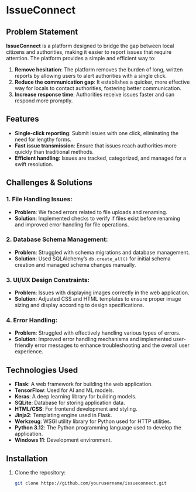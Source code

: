# IssueConnect

## Problem Statement
**IssueConnect** is a platform designed to bridge the gap between local citizens and authorities, making it easier to report issues that require attention. The platform provides a simple and efficient way to:

1. **Remove hesitation**: The platform removes the burden of long, written reports by allowing users to alert authorities with a single click.
2. **Reduce the communication gap**: It establishes a quicker, more effective way for locals to contact authorities, fostering better communication.
3. **Increase response time**: Authorities receive issues faster and can respond more promptly.

## Features
- **Single-click reporting**: Submit issues with one click, eliminating the need for lengthy forms.
- **Fast issue transmission**: Ensure that issues reach authorities more quickly than traditional methods.
- **Efficient handling**: Issues are tracked, categorized, and managed for a swift resolution.

## Challenges & Solutions

### 1. **File Handling Issues**:
   - **Problem**: We faced errors related to file uploads and renaming.
   - **Solution**: Implemented checks to verify if files exist before renaming and improved error handling for file operations.

### 2. **Database Schema Management**:
   - **Problem**: Struggled with schema migrations and database management.
   - **Solution**: Used SQLAlchemy’s `db.create_all()` for initial schema creation and managed schema changes manually.

### 3. **UI/UX Design Constraints**:
   - **Problem**: Issues with displaying images correctly in the web application.
   - **Solution**: Adjusted CSS and HTML templates to ensure proper image sizing and display according to design specifications.

### 4. **Error Handling**:
   - **Problem**: Struggled with effectively handling various types of errors.
   - **Solution**: Improved error handling mechanisms and implemented user-friendly error messages to enhance troubleshooting and the overall user experience.

## Technologies Used

- **Flask**: A web framework for building the web application.
- **TensorFlow**: Used for AI and ML models.
- **Keras**: A deep learning library for building models.
- **SQLite**: Database for storing application data.
- **HTML/CSS**: For frontend development and styling.
- **Jinja2**: Templating engine used in Flask.
- **Werkzeug**: WSGI utility library for Python used for HTTP utilities.
- **Python 3.12**: The Python programming language used to develop the application.
- **Windows 11**: Development environment.

## Installation

1. Clone the repository:

   ```bash
   git clone https://github.com/yourusername/issueconnect.git
